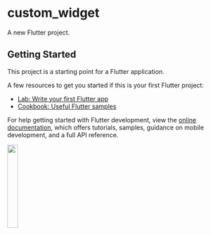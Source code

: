 # custom_widget

A new Flutter project.

## Getting Started

This project is a starting point for a Flutter application.

A few resources to get you started if this is your first Flutter project:

- [Lab: Write your first Flutter app](https://docs.flutter.dev/get-started/codelab)
- [Cookbook: Useful Flutter samples](https://docs.flutter.dev/cookbook)

For help getting started with Flutter development, view the
[online documentation](https://docs.flutter.dev/), which offers tutorials,
samples, guidance on mobile development, and a full API reference.
<p>
<img src= "https://github.com/Meshva30/custom_widget/assets/136339359/1efc4cd3-74b8-494c-927e-517c06b6040f"width=22% heigh=35%>
  
</p>
